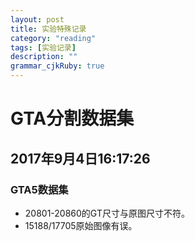 ```yaml
---
layout: post
title: 实验特殊记录
category: "reading"
tags: [实验记录]
description: ""
grammar_cjkRuby: true
---
```


# GTA分割数据集
## 2017年9月4日16:17:26
### GTA5数据集
- 20801-20860的GT尺寸与原图尺寸不符。
- 15188/17705原始图像有误。
